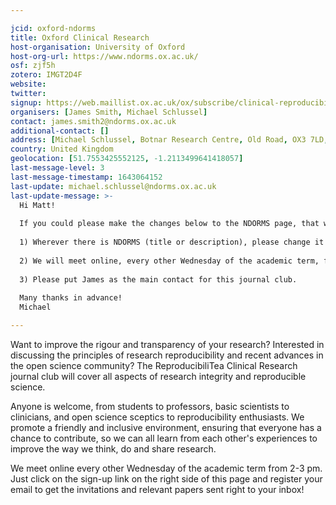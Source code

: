 ```yaml
---

jcid: oxford-ndorms
title: Oxford Clinical Research
host-organisation: University of Oxford
host-org-url: https://www.ndorms.ox.ac.uk/
osf: zjf5h
zotero: IMGT2D4F
website: 
twitter: 
signup: https://web.maillist.ox.ac.uk/ox/subscribe/clinical-reproducibilitea
organisers: [James Smith, Michael Schlussel]
contact: james.smith2@ndorms.ox.ac.uk
additional-contact: []
address: [Michael Schlussel, Botnar Research Centre, Old Road, OX3 7LD, Oxford]
country: United Kingdom
geolocation: [51.7553425552125, -1.2113499641418057]
last-message-level: 3
last-message-timestamp: 1643064152
last-update: michael.schlussel@ndorms.ox.ac.uk
last-update-message: >-
  Hi Matt!
        
  If you could please make the changes below to the NDORMS page, that would be very much appreciated:
        
  1) Wherever there is NDORMS (title or description), please change it to Clinical Research.
    
  2) We will meet online, every other Wednesday of the academic term, from 2-3 pm. So, if you could also update that in the description, it would be awesome.
    
  3) Please put James as the main contact for this journal club.
    
  Many thanks in advance!
  Michael

---
```


Want to improve the rigour and transparency of your research? Interested in discussing the principles of research reproducibility and recent advances in the open science community? The ReproducibiliTea Clinical Research journal club will cover all aspects of research integrity and reproducible science.

Anyone is welcome, from students to professors, basic scientists to clinicians, and open science sceptics to reproducibility enthusiasts. We promote a friendly and inclusive environment, ensuring that everyone has a chance to contribute, so we can all learn from each other's experiences to improve the way we think, do and share research.

We meet online every other Wednesday of the academic term from 2-3 pm. Just click on the sign-up link on the right side of this page and register your email to get the invitations and relevant papers sent right to your inbox!
